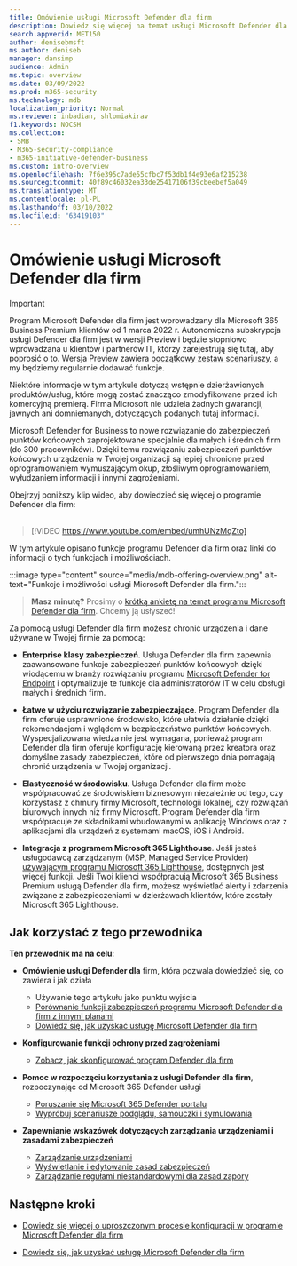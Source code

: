 ```yaml
---
title: Omówienie usługi Microsoft Defender dla firm
description: Dowiedz się więcej na temat usługi Microsoft Defender dla firm, w tym konfiguracji, rozpoczynania pracy i sposobu korzystania z usług
search.appverid: MET150
author: denisebmsft
ms.author: deniseb
manager: dansimp
audience: Admin
ms.topic: overview
ms.date: 03/09/2022
ms.prod: m365-security
ms.technology: mdb
localization_priority: Normal
ms.reviewer: inbadian, shlomiakirav
f1.keywords: NOCSH
ms.collection:
- SMB
- M365-security-compliance
- m365-initiative-defender-business
ms.custom: intro-overview
ms.openlocfilehash: 7f6e395c7ade55cfbc7f53db1f4e93e6af215238
ms.sourcegitcommit: 40f89c46032ea33de25417106f39cbeebef5a049
ms.translationtype: MT
ms.contentlocale: pl-PL
ms.lasthandoff: 03/10/2022
ms.locfileid: "63419103"
---
```

# <a name="overview-of-microsoft-defender-for-business"></a>Omówienie usługi Microsoft Defender dla firm

> [!IMPORTANT]
> Program Microsoft Defender dla firm jest wprowadzany dla Microsoft 365 Business Premium klientów od 1 marca 2022 r. Autonomiczna subskrypcja usługi Defender dla firm jest w wersji Preview i będzie stopniowo wprowadzana u klientów i partnerów IT, [](https://aka.ms/mdb-preview) którzy zarejestrują się tutaj, aby poprosić o to. Wersja Preview zawiera [początkowy zestaw scenariuszy](mdb-tutorials.md#try-these-preview-scenarios), a my będziemy regularnie dodawać funkcje.
> 
> Niektóre informacje w tym artykule dotyczą wstępnie dzierżawionych produktów/usług, które mogą zostać znacząco zmodyfikowane przed ich komercyjną premierą. Firma Microsoft nie udziela żadnych gwarancji, jawnych ani domniemanych, dotyczących podanych tutaj informacji. 

Microsoft Defender for Business to nowe rozwiązanie do zabezpieczeń punktów końcowych zaprojektowane specjalnie dla małych i średnich firm (do 300 pracowników). Dzięki temu rozwiązaniu zabezpieczeń punktów końcowych urządzenia w Twojej organizacji są lepiej chronione przed oprogramowaniem wymuszającym okup, złośliwym oprogramowaniem, wyłudzaniem informacji i innymi zagrożeniami. 

Obejrzyj poniższy klip wideo, aby dowiedzieć się więcej o programie Defender dla firm: <br/><br/>

> [!VIDEO https://www.youtube.com/embed/umhUNzMqZto]

W tym artykule opisano funkcje programu Defender dla firm oraz linki do informacji o tych funkcjach i możliwościach.

:::image type="content" source="media/mdb-offering-overview.png" alt-text="Funkcje i możliwości usługi Microsoft Defender dla firm.":::

>
> **Masz minutę?**
> Prosimy o <a href="https://microsoft.qualtrics.com/jfe/form/SV_0JPjTPHGEWTQr4y" target="_blank">krótką ankietę na temat programu Microsoft Defender dla firm</a>. Chcemy ją usłyszeć!
>

Za pomocą usługi Defender dla firm możesz chronić urządzenia i dane używane w Twojej firmie za pomocą:

- **Enterprise klasy zabezpieczeń**. Usługa Defender dla firm zapewnia zaawansowane funkcje zabezpieczeń punktów końcowych dzięki wiodącemu w branży rozwiązaniu programu [Microsoft Defender for Endpoint](../defender-endpoint/microsoft-defender-endpoint.md) i optymalizuje te funkcje dla administratorów IT w celu obsługi małych i średnich firm.

- **Łatwe w użyciu rozwiązanie zabezpieczające**. Program Defender dla firm oferuje usprawnione środowisko, które ułatwia działanie dzięki rekomendacjom i wglądom w bezpieczeństwo punktów końcowych. Wyspecjalizowana wiedza nie jest wymagana, ponieważ program Defender dla firm oferuje konfigurację kierowaną przez kreatora oraz domyślne zasady zabezpieczeń, które od pierwszego dnia pomagają chronić urządzenia w Twojej organizacji.

- **Elastyczność w środowisku**. Usługa Defender dla firm może współpracować ze środowiskiem biznesowym niezależnie od tego, czy korzystasz z chmury firmy Microsoft, technologii lokalnej, czy rozwiązań biurowych innych niż firmy Microsoft. Program Defender dla firm współpracuje ze składnikami wbudowanymi w aplikację Windows oraz z aplikacjami dla urządzeń z systemami macOS, iOS i Android.

- **Integracja z programem Microsoft 365 Lighthouse**. Jeśli jesteś usługodawcą zarządzanym (MSP, Managed Service Provider) [używającym programu Microsoft 365 Lighthouse](../../lighthouse/m365-lighthouse-overview.md), dostępnych jest więcej funkcji. Jeśli Twoi klienci współpracują Microsoft 365 Business Premium usługą Defender dla firm, możesz wyświetlać alerty i zdarzenia związane z zabezpieczeniami w dzierżawach klientów, które zostały Microsoft 365 Lighthouse.

## <a name="how-to-use-this-guide"></a>Jak korzystać z tego przewodnika

**Ten przewodnik ma na celu**:

- **Omówienie usługi Defender dla** firm, która pozwala dowiedzieć się, co zawiera i jak działa
   - Używanie tego artykułu jako punktu wyjścia
   - [Porównanie funkcji zabezpieczeń programu Microsoft Defender dla firm z innymi planami](compare-mdb-m365-plans.md) 
   - [Dowiedz się, jak uzyskać usługę Microsoft Defender dla firm](get-defender-business.md)

- **Konfigurowanie funkcji ochrony przed zagrożeniami** 
   - [Zobacz, jak skonfigurować program Defender dla firm](mdb-setup-configuration.md)

- **Pomoc w rozpoczęciu korzystania z usługi Defender dla firm**, rozpoczynając od Microsoft 365 Defender usługi 
   - [Poruszanie się Microsoft 365 Defender portalu](mdb-get-started.md)
   - [Wypróbuj scenariusze podglądu, samouczki i symulowania](mdb-tutorials.md)

- **Zapewnianie wskazówek dotyczących zarządzania urządzeniami i zasadami zabezpieczeń**
   - [Zarządzanie urządzeniami](mdb-manage-devices.md)
   - [Wyświetlanie i edytowanie zasad zabezpieczeń](mdb-view-edit-policies.md)
   - [Zarządzanie regułami niestandardowymi dla zasad zapory](mdb-custom-rules-firewall.md)  

## <a name="next-steps"></a>Następne kroki

- [Dowiedz się więcej o uproszczonym procesie konfiguracji w programie Microsoft Defender dla firm](mdb-simplified-configuration.md)

- [Dowiedz się, jak uzyskać usługę Microsoft Defender dla firm](get-defender-business.md)